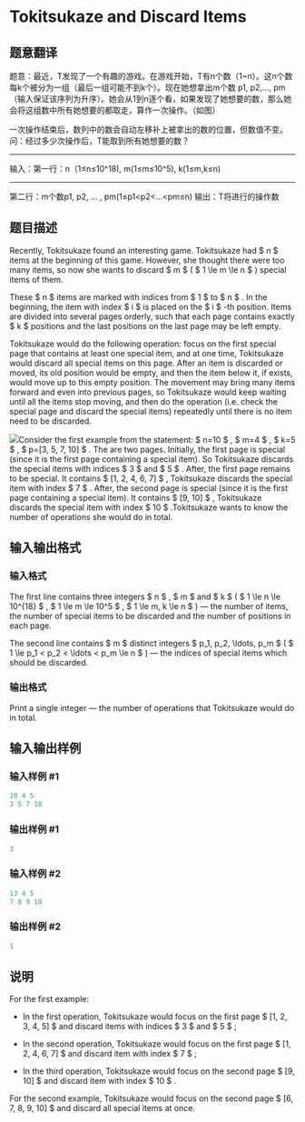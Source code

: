 # Tokitsukaze and Discard Items

## 题意翻译

 题意：最近，T发现了一个有趣的游戏。在游戏开始，T有n个数（1~n）。这n个数每k个被分为一组（最后一组可能不到k个）。现在她想拿出m个数 p1, p2,..., pm（输入保证该序列为升序）。她会从1到n逐个看，如果发现了她想要的数，那么她会将这组数中所有她想要的都取走，算作一次操作。（如图）

一次操作结束后，数列中的数会自动左移补上被拿出的数的位置，但数值不变。问：经过多少次操作后，T能取到所有她想要的数？

------------

输入：第一行：n（1≤n≤10^18), m(1≤m≤10^5), k(1≤m,k≤n)

------------

第二行：m个数p1, p2, ... , pm(1≤p1<p2<...<pm≤n) 输出：T将进行的操作数 

## 题目描述

Recently, Tokitsukaze found an interesting game. Tokitsukaze had $ n $ items at the beginning of this game. However, she thought there were too many items, so now she wants to discard $ m $ ( $ 1 \le m \le n $ ) special items of them.

These $ n $ items are marked with indices from $ 1 $ to $ n $ . In the beginning, the item with index $ i $ is placed on the $ i $ -th position. Items are divided into several pages orderly, such that each page contains exactly $ k $ positions and the last positions on the last page may be left empty.

Tokitsukaze would do the following operation: focus on the first special page that contains at least one special item, and at one time, Tokitsukaze would discard all special items on this page. After an item is discarded or moved, its old position would be empty, and then the item below it, if exists, would move up to this empty position. The movement may bring many items forward and even into previous pages, so Tokitsukaze would keep waiting until all the items stop moving, and then do the operation (i.e. check the special page and discard the special items) repeatedly until there is no item need to be discarded.

![](https://cdn.luogu.com.cn/upload/vjudge_pic/CF1190A/a059bb92f5a4888ea9bb5a2b1a83486b43dcecf3.png)Consider the first example from the statement: $ n=10 $ , $ m=4 $ , $ k=5 $ , $ p=[3, 5, 7, 10] $ . The are two pages. Initially, the first page is special (since it is the first page containing a special item). So Tokitsukaze discards the special items with indices $ 3 $ and $ 5 $ . After, the first page remains to be special. It contains $ [1, 2, 4, 6, 7] $ , Tokitsukaze discards the special item with index $ 7 $ . After, the second page is special (since it is the first page containing a special item). It contains $ [9, 10] $ , Tokitsukaze discards the special item with index $ 10 $ .Tokitsukaze wants to know the number of operations she would do in total.

## 输入输出格式

### 输入格式

The first line contains three integers $ n $ , $ m $ and $ k $ ( $ 1 \le n \le 10^{18} $ , $ 1 \le m \le 10^5 $ , $ 1 \le m, k \le n $ ) — the number of items, the number of special items to be discarded and the number of positions in each page.

The second line contains $ m $ distinct integers $ p_1, p_2, \ldots, p_m $ ( $ 1 \le p_1 < p_2 < \ldots < p_m \le n $ ) — the indices of special items which should be discarded.

### 输出格式

Print a single integer — the number of operations that Tokitsukaze would do in total.

## 输入输出样例

### 输入样例 #1

```cpp
10 4 5
3 5 7 10

```
### 输出样例 #1

```cpp
3

```
### 输入样例 #2

```cpp
13 4 5
7 8 9 10

```
### 输出样例 #2

```cpp
1

```
## 说明

For the first example:

- In the first operation, Tokitsukaze would focus on the first page $ [1, 2, 3, 4, 5] $ and discard items with indices $ 3 $ and $ 5 $ ;

- In the second operation, Tokitsukaze would focus on the first page $ [1, 2, 4, 6, 7] $ and discard item with index $ 7 $ ;

- In the third operation, Tokitsukaze would focus on the second page $ [9, 10] $ and discard item with index $ 10 $ .

For the second example, Tokitsukaze would focus on the second page $ [6, 7, 8, 9, 10] $ and discard all special items at once.

